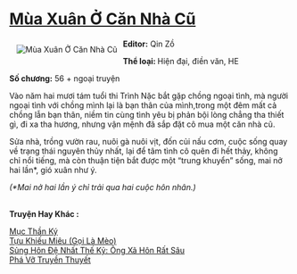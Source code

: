 <a href="https://utruyen.com/mua-xuan-o-can-nha-cu/15949/" title="Mùa Xuân Ở Căn Nhà Cũ"><h1>Mùa Xuân Ở Căn Nhà Cũ</h1></a><div style="display:table"><img align="right" style="float: left; padding: 10px;" src="https://utruyen.com/images/story/200x260/mua-xuan-o-can-nha-cu.jpg" alt="Mùa Xuân Ở Căn Nhà Cũ"><b>Editor:</b> Qin Zồ<p></p><b>Thể loại: </b>Hiện đại, điền văn, HE<p></p><b>Số chương:</b> 56 + ngoại truyện<p></p>Vào năm hai mươi tám tuổi thi Trình Nặc bắt gặp chồng ngoại tình, mà người ngoại tình với chồng mình lại là bạn thân của mình,trong một đêm mất cả chồng lẫn bạn thân, niềm tin cùng tình yêu bị phản bội lòng chẳng tha thiết gì, đi xa tha hương, nhưng vận mệnh đã sắp đặt cô mua một căn nhà cũ.<p></p>Sửa nhà, trồng vườn rau, nuôi gà nuôi vịt, đốn củi nấu cơm, cuộc sống quay về trạng thái nguyên thủy nhất, lại để tâm tình cô quên đi hết thảy, không chỉ nổi tiếng, mà còn thuận tiện bắt được một “trung khuyển” sống, mai nở hai lần*, gió xuân như ý.<p></p><em>(*Mai nở hai lần ý chỉ trải qua hai cuộc hôn nhân.)</em></div><p><br><b>Truyện Hay Khác :</b></p><a href="https://utruyen.com/muc-than-ky/17317/" alt="Mục Thần Ký">Mục Thần Ký</a><br/><a href="https://github.com/quanluxury/ngontinhhot/tree/master/truyenhay/19523/" alt="Tựu Khiếu Miêu (Gọi Là Mèo)">Tựu Khiếu Miêu (Gọi Là Mèo)</a><br/><a href="https://github.com/quanluxury/ngontinhhot/tree/master/truyenhay/17360/" alt="Sủng Hôn Đệ Nhất Thế Kỷ: Ông Xã Hôn Rất Sâu">Sủng Hôn Đệ Nhất Thế Kỷ: Ông Xã Hôn Rất Sâu</a><br/><a href="https://dammyh.wordpress.com/2019/11/07/pha-vo-truyen-thuyet/" alt="Phá Vỡ Truyền Thuyết">Phá Vỡ Truyền Thuyết</a><br/>